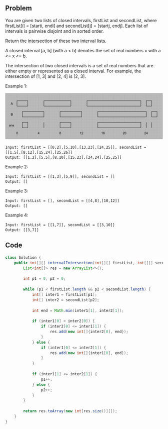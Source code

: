 ## Problem

You are given two lists of closed intervals, firstList and secondList, where firstList[i] = [starti, endi] and secondList[j] = [startj, endj]. Each list of intervals is pairwise disjoint and in sorted order.

Return the intersection of these two interval lists.

A closed interval [a, b] (with a < b) denotes the set of real numbers x with a <= x <= b.

The intersection of two closed intervals is a set of real numbers that are either empty or represented as a closed interval. For example, the intersection of [1, 3] and [2, 4] is [2, 3].

Example 1:

![image tooltip here](./assets/986.png)

```
Input: firstList = [[0,2],[5,10],[13,23],[24,25]], secondList = [[1,5],[8,12],[15,24],[25,26]]
Output: [[1,2],[5,5],[8,10],[15,23],[24,24],[25,25]]
```

Example 2:

```
Input: firstList = [[1,3],[5,9]], secondList = []
Output: []
```

Example 3:

```
Input: firstList = [], secondList = [[4,8],[10,12]]
Output: []
```

Example 4:

```
Input: firstList = [[1,7]], secondList = [[3,10]]
Output: [[3,7]]
```

## Code

```java
class Solution {
    public int[][] intervalIntersection(int[][] firstList, int[][] secondList) {
        List<int[]> res = new ArrayList<>();

        int p1 = 0, p2 = 0;

        while (p1 < firstList.length && p2 < secondList.length) {
            int[] inter1 = firstList[p1];
            int[] inter2 = secondList[p2];

            int end = Math.min(inter1[1], inter2[1]);

            if (inter1[0] < inter2[0]) {
                if (inter2[0] <= inter1[1]) {
                    res.add(new int[]{inter2[0], end});
                }
            } else {
                if (inter1[0] <= inter2[1]) {
                    res.add(new int[]{inter1[0], end});
                }
            }

            if (inter1[1] <= inter2[1]) {
                p1++;
            } else {
                p2++;
            }
        }

        return res.toArray(new int[res.size()][]);
    }
}
```
